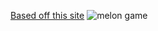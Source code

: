 [Based off this site](https://medium.com/@andy456333/make-your-own-suica-game-watermelon-game-using-pygame-1441de42f573)
![melon game](https://github.com/PunchPotato/Melon-Game/assets/119630204/0cbb8a78-b93a-4499-814d-88184c3b1b66)
